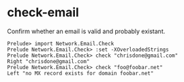 # check-email

Confirm whether an email is valid and probably existant.

```shell
Prelude> import Network.Email.Check
Prelude Network.Email.Check> :set -XOverloadedStrings
Prelude Network.Email.Check> check "chrisdone@gmail.com"
Right "chrisdone@gmail.com"
Prelude Network.Email.Check> check "foo@foobar.net"
Left "no MX record exists for domain foobar.net"
```
